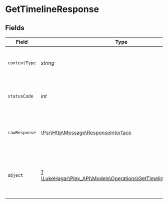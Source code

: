 # GetTimelineResponse


## Fields

| Field                                                                                                                | Type                                                                                                                 | Required                                                                                                             | Description                                                                                                          |
| -------------------------------------------------------------------------------------------------------------------- | -------------------------------------------------------------------------------------------------------------------- | -------------------------------------------------------------------------------------------------------------------- | -------------------------------------------------------------------------------------------------------------------- |
| `contentType`                                                                                                        | *string*                                                                                                             | :heavy_check_mark:                                                                                                   | HTTP response content type for this operation                                                                        |
| `statusCode`                                                                                                         | *int*                                                                                                                | :heavy_check_mark:                                                                                                   | HTTP response status code for this operation                                                                         |
| `rawResponse`                                                                                                        | [\Psr\Http\Message\ResponseInterface](https://www.php-fig.org/psr/psr-7/#33-psrhttpmessageresponseinterface)         | :heavy_check_mark:                                                                                                   | Raw HTTP response; suitable for custom response parsing                                                              |
| `object`                                                                                                             | [?\LukeHagar\Plex_API\Models\Operations\GetTimelineResponseBody](../../Models/Operations/GetTimelineResponseBody.md) | :heavy_minus_sign:                                                                                                   | Unauthorized - Returned if the X-Plex-Token is missing from the header or query.                                     |